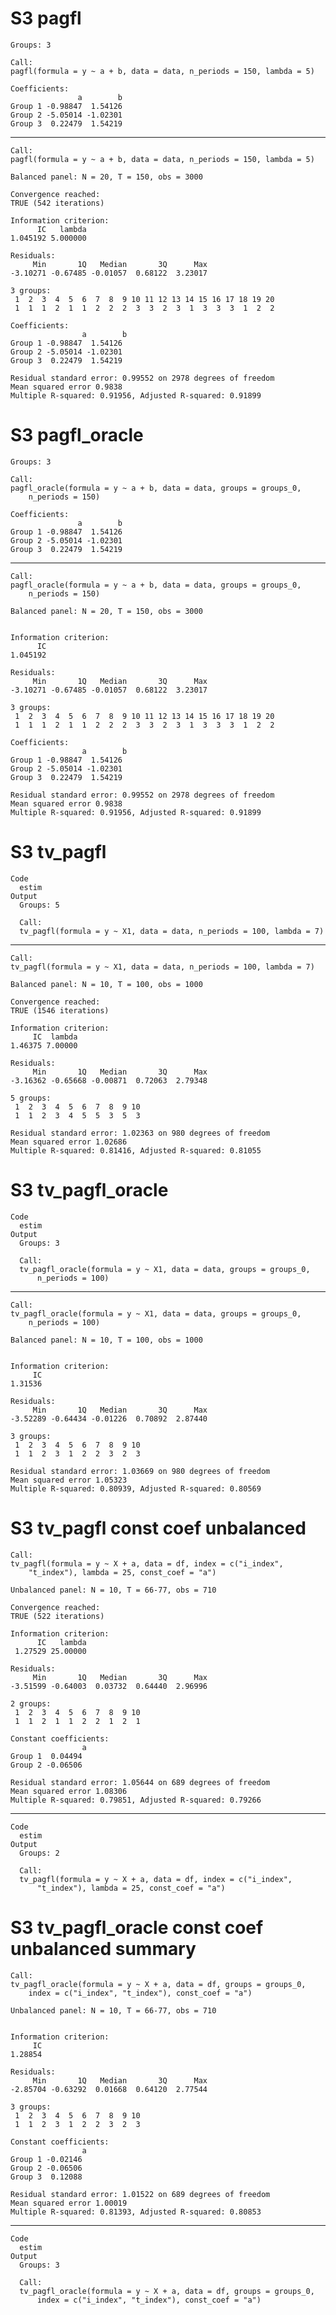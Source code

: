 # S3 pagfl

    Groups: 3 
    
    Call:
    pagfl(formula = y ~ a + b, data = data, n_periods = 150, lambda = 5)
    
    Coefficients:
                   a        b
    Group 1 -0.98847  1.54126
    Group 2 -5.05014 -1.02301
    Group 3  0.22479  1.54219

---

    Call:
    pagfl(formula = y ~ a + b, data = data, n_periods = 150, lambda = 5)
    
    Balanced panel: N = 20, T = 150, obs = 3000
    
    Convergence reached:
    TRUE (542 iterations)
    
    Information criterion:
          IC   lambda 
    1.045192 5.000000 
    
    Residuals:
         Min       1Q   Median       3Q      Max 
    -3.10271 -0.67485 -0.01057  0.68122  3.23017 
    
    3 groups:
     1  2  3  4  5  6  7  8  9 10 11 12 13 14 15 16 17 18 19 20 
     1  1  1  2  1  1  2  2  2  3  3  2  3  1  3  3  3  1  2  2 
    
    Coefficients:
                    a        b
    Group 1 -0.98847  1.54126
    Group 2 -5.05014 -1.02301
    Group 3  0.22479  1.54219
    
    Residual standard error: 0.99552 on 2978 degrees of freedom
    Mean squared error 0.9838
    Multiple R-squared: 0.91956, Adjusted R-squared: 0.91899 

# S3 pagfl_oracle

    Groups: 3 
    
    Call:
    pagfl_oracle(formula = y ~ a + b, data = data, groups = groups_0, 
        n_periods = 150)
    
    Coefficients:
                   a        b
    Group 1 -0.98847  1.54126
    Group 2 -5.05014 -1.02301
    Group 3  0.22479  1.54219

---

    Call:
    pagfl_oracle(formula = y ~ a + b, data = data, groups = groups_0, 
        n_periods = 150)
    
    Balanced panel: N = 20, T = 150, obs = 3000
    
    
    Information criterion:
          IC 
    1.045192 
    
    Residuals:
         Min       1Q   Median       3Q      Max 
    -3.10271 -0.67485 -0.01057  0.68122  3.23017 
    
    3 groups:
     1  2  3  4  5  6  7  8  9 10 11 12 13 14 15 16 17 18 19 20 
     1  1  1  2  1  1  2  2  2  3  3  2  3  1  3  3  3  1  2  2 
    
    Coefficients:
                    a        b
    Group 1 -0.98847  1.54126
    Group 2 -5.05014 -1.02301
    Group 3  0.22479  1.54219
    
    Residual standard error: 0.99552 on 2978 degrees of freedom
    Mean squared error 0.9838
    Multiple R-squared: 0.91956, Adjusted R-squared: 0.91899 

# S3 tv_pagfl

    Code
      estim
    Output
      Groups: 5 
      
      Call:
      tv_pagfl(formula = y ~ X1, data = data, n_periods = 100, lambda = 7)

---

    Call:
    tv_pagfl(formula = y ~ X1, data = data, n_periods = 100, lambda = 7)
    
    Balanced panel: N = 10, T = 100, obs = 1000
    
    Convergence reached:
    TRUE (1546 iterations)
    
    Information criterion:
         IC  lambda 
    1.46375 7.00000 
    
    Residuals:
         Min       1Q   Median       3Q      Max 
    -3.16362 -0.65668 -0.00871  0.72063  2.79348 
    
    5 groups:
     1  2  3  4  5  6  7  8  9 10 
     1  1  2  3  4  5  5  3  5  3 
    
    Residual standard error: 1.02363 on 980 degrees of freedom
    Mean squared error 1.02686
    Multiple R-squared: 0.81416, Adjusted R-squared: 0.81055 

# S3 tv_pagfl_oracle

    Code
      estim
    Output
      Groups: 3 
      
      Call:
      tv_pagfl_oracle(formula = y ~ X1, data = data, groups = groups_0, 
          n_periods = 100)

---

    Call:
    tv_pagfl_oracle(formula = y ~ X1, data = data, groups = groups_0, 
        n_periods = 100)
    
    Balanced panel: N = 10, T = 100, obs = 1000
    
    
    Information criterion:
         IC 
    1.31536 
    
    Residuals:
         Min       1Q   Median       3Q      Max 
    -3.52289 -0.64434 -0.01226  0.70892  2.87440 
    
    3 groups:
     1  2  3  4  5  6  7  8  9 10 
     1  1  2  3  1  2  2  3  2  3 
    
    Residual standard error: 1.03669 on 980 degrees of freedom
    Mean squared error 1.05323
    Multiple R-squared: 0.80939, Adjusted R-squared: 0.80569 

# S3 tv_pagfl const coef unbalanced

    Call:
    tv_pagfl(formula = y ~ X + a, data = df, index = c("i_index", 
        "t_index"), lambda = 25, const_coef = "a")
    
    Unbalanced panel: N = 10, T = 66-77, obs = 710
    
    Convergence reached:
    TRUE (522 iterations)
    
    Information criterion:
          IC   lambda 
     1.27529 25.00000 
    
    Residuals:
         Min       1Q   Median       3Q      Max 
    -3.51599 -0.64003  0.03732  0.64440  2.96996 
    
    2 groups:
     1  2  3  4  5  6  7  8  9 10 
     1  1  2  1  1  2  2  1  2  1 
    
    Constant coefficients:
                    a
    Group 1  0.04494
    Group 2 -0.06506
    
    Residual standard error: 1.05644 on 689 degrees of freedom
    Mean squared error 1.08306
    Multiple R-squared: 0.79851, Adjusted R-squared: 0.79266 

---

    Code
      estim
    Output
      Groups: 2 
      
      Call:
      tv_pagfl(formula = y ~ X + a, data = df, index = c("i_index", 
          "t_index"), lambda = 25, const_coef = "a")

# S3 tv_pagfl_oracle const coef unbalanced summary

    Call:
    tv_pagfl_oracle(formula = y ~ X + a, data = df, groups = groups_0, 
        index = c("i_index", "t_index"), const_coef = "a")
    
    Unbalanced panel: N = 10, T = 66-77, obs = 710
    
    
    Information criterion:
         IC 
    1.28854 
    
    Residuals:
         Min       1Q   Median       3Q      Max 
    -2.85704 -0.63292  0.01668  0.64120  2.77544 
    
    3 groups:
     1  2  3  4  5  6  7  8  9 10 
     1  1  2  3  1  2  2  3  2  3 
    
    Constant coefficients:
                    a
    Group 1 -0.02146
    Group 2 -0.06506
    Group 3  0.12088
    
    Residual standard error: 1.01522 on 689 degrees of freedom
    Mean squared error 1.00019
    Multiple R-squared: 0.81393, Adjusted R-squared: 0.80853 

---

    Code
      estim
    Output
      Groups: 3 
      
      Call:
      tv_pagfl_oracle(formula = y ~ X + a, data = df, groups = groups_0, 
          index = c("i_index", "t_index"), const_coef = "a")

